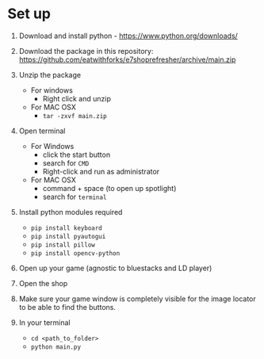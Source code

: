 # Set up

1. Download and install python - https://www.python.org/downloads/
2. Download the package in this repository: https://github.com/eatwithforks/e7shoprefresher/archive/main.zip
3. Unzip the package 
    - For windows
        - Right click and unzip
    - For MAC OSX
        - `tar -zxvf main.zip`
4. Open terminal 
    - For Windows
        - click the start button
        - search for `CMD`
        - Right-click and run as administrator
    - For MAC OSX
        - command + space (to open up spotlight)
        - search for `terminal`
        
5. Install python modules required
    - `pip install keyboard`
    - `pip install pyautogui`
    - `pip install pillow`
    - `pip install opencv-python`
6. Open up your game (agnostic to bluestacks and LD player)
7. Open the shop
8. Make sure your game window is completely visible for the image locator to be able to find the buttons.
9. In your terminal
    - `cd <path_to_folder>`
    - `python main.py`
   
